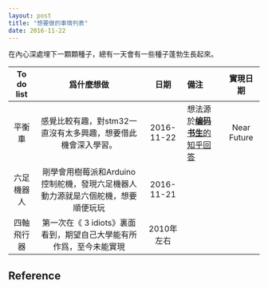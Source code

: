 ```yaml
---
layout: post
title: "想要做的事情列表"
date: 2016-11-22
---
```


在內心深處埋下一顆顆種子，總有一天會有一些種子蓬勃生長起來。


|To do list|爲什麼想做|日期|備注|實現日期|
|:-:|:-:|:-:|:-|:-:|
|平衡車|感覺比較有趣，對stm32一直沒有太多興趣，想要借此機會深入學習。|2016-11-22|想法源於[**编码书生**的知乎回答](https://www.zhihu.com/question/38551511/answer/84832054)|Near Future|
|六足機器人|剛學會用樹莓派和Arduino控制舵機，發現六足機器人動力源就是六個舵機，想要順便玩玩|2016-11-21|||
|四軸飛行器|第一次在《 3 idiots》裏面看到，期望自己大學能有所作爲，至今未能實現|2010年左右|||


## Reference
